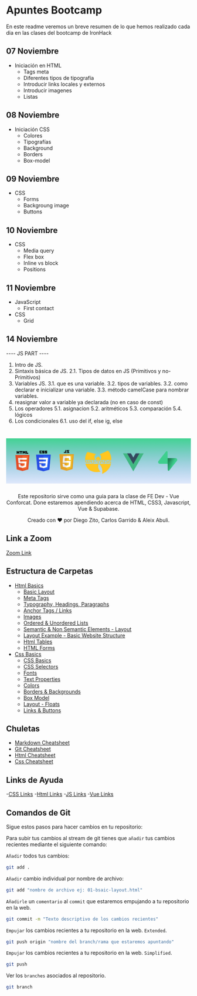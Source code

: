 <h1>Apuntes Bootcamp </h1>
En este readme veremos un breve resumen de lo que hemos realizado cada dia en las clases del bootcamp de IronHack

## 07 Noviembre 

- Iniciación en HTML 
    - Tags meta
    - Diferentes tipos de tipografía
    - Introducir links locales y externos
    - Introducir imagenes
    - Listas

## 08 Noviembre

- Iniciación CSS
    - Colores
    - Tipografías
    - Background
    - Borders
    - Box-model

## 09 Noviembre

- CSS
    - Forms
    - Backgroung image
    - Buttons

## 10 Noviembre

- CSS
    - Media query
    - Flex box
    - Inline vs block
    - Positions

## 11 Noviembre

- JavaScript
    - First contact
- CSS
    - Grid

## 14 Noviembre 

---- JS PART ----

1. Intro de JS.
2. Sintaxis básica de JS.
   2.1. Tipos de datos en JS (Primitivos y no-Primitivos)
3. Variables JS.
   3.1. que es una variable.
   3.2. tipos de variables.
   3.2. como declarar e inicializar una variable.
   3.3. método camelCase para nombrar variables.
4. reasignar valor a variable ya declarada (no en caso de const)
5. Los operadores
   5.1. asignacion
   5.2. aritméticos
   5.3. comparación
   5.4. lógicos
6. Los condicionales
   6.1. uso del if, else ig, else

<h1 align="center">
  <a href="https://github.com/dzc1/ironhack-nov07">
    <img src="./assets/imgs/banner.png" alt="Vue Conforcat Class">
  </a>
</h1>
  <p align="center">
  Este repositorio sirve como una guia para la clase de FE Dev - Vue Conforcat. Done estaremos apendiendo acerca de HTML, CSS3, Javascript, Vue & Supabase.
</p>
 <p align="center" style="font: 16px">
 Creado con ❤️ por Diego Zito, Carlos Garrido & Aleix Abuli.
</p>

## Link a Zoom

[Zoom Link](https://ironhack.zoom.us/j/93120423452)

## Estructura de Carpetas

- [Html Basics](https://github.com/dzc1/ironhack-nov07/tree/main/section-01-html)
  - [Basic Layout](https://github.com/dzc1/ironhack-nov07/blob/main/section-01-html/01-basic-layout.¡html)
  - [Meta Tags](https://github.com/dzc1/ironhack-nov07/blob/main/section-01-html/02-meta-tags.html)
  - [Typography, Headings, Paragraphs](https://github.com/dzc1/ironhack-nov07/blob/main/section-01-html/03-typography.html)
  - [Anchor Tags / Links](https://github.com/dzc1/ironhack-nov07/blob/main/section-01-html/04-links.html)
  - [Images](https://github.com/dzc1/ironhack-nov07/blob/main/section-01-html/05-images.html)
  - [Ordered & Unordered Lists](https://github.com/dzc1/ironhack-nov07/blob/main/section-01-html/06-list.html)
  - [Semantic & Non Semantic Elements - Layout](https://github.com/dzc1/ironhack-nov07/blob/main/section-01-html/07-layout.html)
  - [Layout Example - Basic Website Structure](https://github.com/dzc1/ironhack-nov07/blob/main/section-01-html/08-layout-example.html)
  - [Html Tables](https://github.com/dzc1/ironhack-nov07/blob/main/section-01-html/09-tables.html)
  - [HTML Forms](https://github.com/dzc1/ironhack-nov07/blob/main/section-01-html/14-forms.html)
- [Css Basics](https://github.com/dzc1/ironhack-nov07/tree/main/section-02-css)
  - [CSS Basics](https://github.com/dzc1/ironhack-nov07/blob/main/section-02-css/01-basics.html)
  - [CSS Selectors](https://github.com/dzc1/ironhack-nov07/blob/main/section-02-css/02-selectors.html)
  - [Fonts](https://github.com/dzc1/ironhack-nov07/blob/main/section-02-css/03-fonts.html)
  - [Text Properties](https://github.com/dzc1/ironhack-nov07/blob/main/section-02-css/04-text-properties.html)
  - [Colors](https://github.com/dzc1/ironhack-nov07/blob/main/section-02-css/05-colors.html)
  - [Borders & Backgrounds](https://github.com/dzc1/ironhack-nov07/blob/main/section-02-css/06-borders-background.html)
  - [Box Model](https://github.com/dzc1/ironhack-nov07/blob/main/section-02-css/07-box-model.html)
  - [Layout - Floats](https://github.com/dzc1/ironhack-nov07/blob/main/section-02-css/08-float-algin.html)
  - [Links & Buttons](https://github.com/dzc1/ironhack-nov07/blob/main/section-02-css/09-links-buttons.html)

## Chuletas

- [Markdown Cheatsheet](https://www.markdownguide.org/cheat-sheet/)
- [Git Cheatsheet](https://education.github.com/git-cheat-sheet-education.pdf)
- [Html Cheatsheet](https://devhints.io/html)
- [Css Cheatsheet](https://devhints.io/css)

## Links de Ayuda

-[CSS Links]() -[Html Links]() -[JS Links]() -[Vue Links]()

## Comandos de Git

Sigue estos pasos para hacer cambios en tu repositorio:

Para subir tus cambios al stream de git tienes que `añadir` tus cambios recientes mediante el siguiente comando:

`Añadir` todos tus cambios:

```bash
git add .
```

`Añadir` cambio individual por nombre de archivo:

```bash
git add "nombre de archivo ej: 01-bsaic-layout.html"
```

`Añadirle` un `comentario` al `commit` que estaremos empujando a tu repositorio en la web.

```bash
git commit -m "Texto descriptivo de los cambios recientes"
```

`Empujar` los cambios recientes a tu repositorio en la web. `Extended`.

```bash
git push origin "nombre del branch/rama que estaremos apuntando"
```

`Empujar` los cambios recientes a tu repositorio en la web. `Simplified`.

```bash
git push
```

Ver los `branches` asociados al repositorio.

```bash
git branch
```